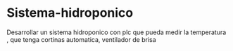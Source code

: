 # Sistema-hidroponico
Desarrollar un sistema hidroponico con plc que pueda medir la temperatura , que tenga cortinas automatica, ventilador de brisa 

